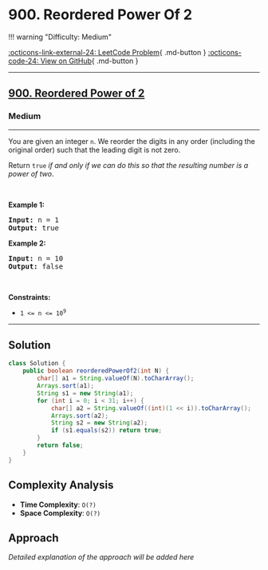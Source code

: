 # 900. Reordered Power Of 2

!!! warning "Difficulty: Medium"

[:octicons-link-external-24: LeetCode Problem](https://leetcode.com/problems/reordered-power-of-2/){ .md-button }
[:octicons-code-24: View on GitHub](https://github.com/RAJ8664/Leetcode/tree/master/0900-reordered-power-of-2){ .md-button }

---

<h2><a href="https://leetcode.com/problems/reordered-power-of-2">900. Reordered Power of 2</a></h2><h3>Medium</h3><hr><p>You are given an integer <code>n</code>. We reorder the digits in any order (including the original order) such that the leading digit is not zero.</p>

<p>Return <code>true</code> <em>if and only if we can do this so that the resulting number is a power of two</em>.</p>

<p>&nbsp;</p>
<p><strong class="example">Example 1:</strong></p>

<pre>
<strong>Input:</strong> n = 1
<strong>Output:</strong> true
</pre>

<p><strong class="example">Example 2:</strong></p>

<pre>
<strong>Input:</strong> n = 10
<strong>Output:</strong> false
</pre>

<p>&nbsp;</p>
<p><strong>Constraints:</strong></p>

<ul>
	<li><code>1 &lt;= n &lt;= 10<sup>9</sup></code></li>
</ul>


---

## Solution

```java
class Solution {
    public boolean reorderedPowerOf2(int N) {
        char[] a1 = String.valueOf(N).toCharArray();
        Arrays.sort(a1);
        String s1 = new String(a1);
        for (int i = 0; i < 31; i++) {
            char[] a2 = String.valueOf((int)(1 << i)).toCharArray();
            Arrays.sort(a2);
            String s2 = new String(a2);
            if (s1.equals(s2)) return true;
        }
        return false;
    }
}
```

## Complexity Analysis

- **Time Complexity**: `O(?)`
- **Space Complexity**: `O(?)`

## Approach

*Detailed explanation of the approach will be added here*

